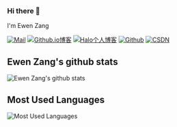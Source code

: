 ### Hi there 👋
I'm Ewen Zang


[![Mail](https://img.shields.io/badge/-QQmai-c14438?logo=Gmail&logoColor=white&style=for-the-badge)](mailto:2545717263@qq.com)
[![Github.io博客](https://img.shields.io/badge/Blog-Github.io博客-blue.svg?style=for-the-badge)](http://zgewen.github.io)
[![Halo个人博客](https://img.shields.io/badge/Blog-Halo个人博客-orange.svg?style=for-the-badge)](http://101.200.238.250:19935)
[![Github](https://img.shields.io/badge/-Github-000?style=for-the-badge&logo=Github&logoColor=white)](https://github.com/ZGEwen/)
[![CSDN](https://img.shields.io/badge/CSDN-%E5%8B%BF%E8%AA%9E%E5%BF%B5%E5%8D%83-red.svg?style=for-the-badge)](https://blog.csdn.net/ZGEwen)
## Ewen Zang's github stats
![Ewen Zang's github stats](https://github-readme-stats.vercel.app/api?username=ZGEwen&show_icons=true&hide=issues)
## Most Used Languages

![Most Used Languages](https://github-readme-stats.vercel.app/api/top-langs/?username=ZGEwen&layout=compact)


<!--
**ZGEwen/ZGEwen** is a ✨ _special_ ✨ repository because its `README.md` (this file) appears on your GitHub profile.

Here are some ideas to get you started:

- 🔭 I’m currently working on ...
- 🌱 I’m currently learning ...
- 👯 I’m looking to collaborate on ...
- 🤔 I’m looking for help with ...
- 💬 Ask me about ...
- 📫 How to reach me: ...
- 😄 Pronouns: ...
- ⚡ Fun fact: ...
-->
